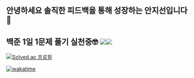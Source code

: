 ## 안녕하세요 솔직한 피드백을 통해 성장하는 안지선입니다 👋<br/>
백준 1일 1문제 풀기 실천중🤓
<img src="https://img.shields.io/badge/Python-3776AB?style=for-the-badge&logo=Python&logoColor=white"><img src="https://img.shields.io/badge/JavaScript-F7DF1E?style=for-the-badge&logo=Python&logoColor=white">
---
[![Solved.ac 프로필](http://mazassumnida.wtf/api/v2/generate_badge?boj=ersa56)](https://solved.ac/ersa56)

[![wakatime](https://wakatime.com/badge/user/6cd4f103-09aa-4183-80cf-314083571d6b.svg)](https://wakatime.com/@6cd4f103-09aa-4183-80cf-314083571d6b)
